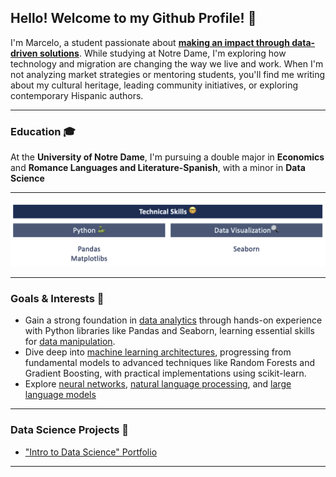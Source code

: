 ## Hello! Welcome to my Github Profile! 👋
I'm Marcelo, a student passionate about <ins>**making an impact through data-driven solutions**</ins>. While studying at Notre Dame, I'm exploring how technology and migration are changing the way we live and work. When I'm not analyzing market strategies or mentoring students, you'll find me writing about my cultural heritage, leading community initiatives, or exploring contemporary Hispanic authors.
___
### Education 🎓
At the **University of Notre Dame**, I'm pursuing a double major in **Economics** and **Romance Languages and Literature-Spanish**, with a minor in **Data Science**
___
<img src="https://github.com/marceloguzmanaguirre/marceloguzmanaguirre/blob/03d8e33faa0f96ac6192256645bb6b76ba0e59ec/Screenshot%202025-01-27%20at%2021.26.47.png">

___
### Goals & Interests 🧠
- Gain a strong foundation in <ins>data analytics</ins> through hands-on experience with Python libraries like Pandas and Seaborn, learning essential skills for <ins>data manipulation</ins>.
- Dive deep into <ins>machine learning architectures</ins>, progressing from fundamental models to advanced techniques like Random Forests and Gradient Boosting, with practical implementations using scikit-learn.
- Explore <ins>neural networks</ins>, <ins>natural language processing</ins>, and <ins>large language models</ins>
___
###  Data Science Projects 🚀
- <a href=mainreadme>"Intro to Data Science" Portfolio</a>
___
